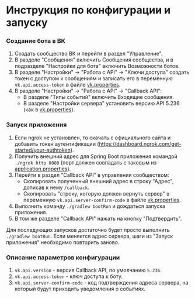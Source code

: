 # Инструкция по конфигурации и запуску
### Создание бота в ВК
1. Создать сообщество ВК и перейти в раздел "Управление".
2. В разделе "Сообщения" включить Сообщения сообщества, и в подразделе "Настройки для бота" включить Возможности ботов.
3. В разделе "Настройки" -> "Работа с API" -> "Ключи доступа" создать токен с доступом к сообщениям 
и записать его в переменную `vk.api.access-token` в файле [vk.properties](src/main/resources/vk.properties).
4. В разделе "Настройки" -> "Работа с API" -> "Callback API":
   - В разделе "Типы событий" включить Входящие сообщения.
   - В разделе "Настройки сервера" установить версию API 5.236 (как в [vk.properties](src/main/resources/vk.properties)).

### Запуск приложения
1. Если ngrok не установлен, то скачать с официального сайта и добавить токен аутентификации (https://dashboard.ngrok.com/get-started/your-authtoken).
2. Получить внешний адрес для Spring Boot приложения командой `./ngrok http 8080` (порт должен совпадать с таковым из [application.properties](src/main/resources/application.properties)).
3. Перейти в раздел "Callback API" в управлении сообществом:
   - Скопировать полученный внешний адрес в строку "Адрес", дописав к нему `/callback`.
   - Скопировать "строку, которую должен вернуть сервер" в переменную `vk.api.server-confirm-code` в файле [vk.properties](src/main/resources/vk.properties).
4. Выполнить команду `./gradlew bootRun` и дождаться запуска приложения.
5. В том же разделе "Callback API" нажать на кнопку "Подтвердить".

Для последующих запусков достаточно будет просто выполнить `./gradlew bootRun`.
Если меняется адрес сервера, шаги из "Запуск приложения" необходимо повторить заново.

### Описание параметров конфигурации
1. `vk.api.version` - версия Callback API, по умолчанию `5.236`.
2. `vk.api.access-token` - ключ доступа к боту.
3. `vk.api.server-confirm-code` - код подтверждения адреса сервера, на который будут приходить уведомления о событиях.
